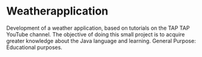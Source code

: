 # Weatherapplication
Development of a weather application, based on tutorials on the TAP TAP YouTube channel. The objective of doing this small project is to acquire greater knowledge about the Java language and learning. General Purpose: Educational purposes.
